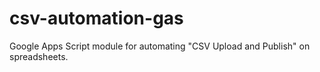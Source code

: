 # csv-automation-gas
Google Apps Script module for automating "CSV Upload and Publish" on spreadsheets.

